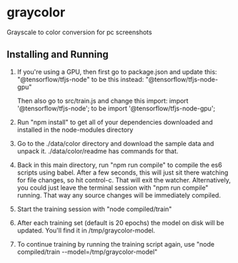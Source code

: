 # graycolor
Grayscale to color conversion for pc screenshots


## Installing and Running 

1. If you're using a GPU, then first go to package.json and update this:
        "@tensorflow/tfjs-node"
    to be this instead:
        "@tensorflow/tfjs-node-gpu"
        
    Then also go to src/train.js and change this import:
        import '@tensorflow/tfjs-node';
    to be 
        import '@tensorflow/tfjs-node-gpu';
    
2. Run "npm install" to get all of your dependencies downloaded and installed in the node-modules directory

3. Go to the ./data/color directory and download the sample data and unpack it.  ./data/color/readme has commands for that.

4. Back in this main directory, run "npm run compile" to compile the es6 scripts using babel.  After a few seconds, this will just sit there watching for file changes, so hit control-c.  That will exit the watcher.  Alternatively, you could just leave the terminal session with "npm run compile" running.  That way any source changes will be immediately compiled.

5. Start the training session with "node compiled/train"

6. After each training set (default is 20 epochs) the model on disk will be updated.  You'll find it in /tmp/graycolor-model.

7. To continue training by running the training script again, use "node compiled/train --model=/tmp/graycolor-model"
